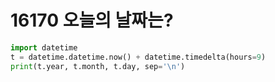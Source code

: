 # 16170 오늘의 날짜는?



```python
import datetime
t = datetime.datetime.now() + datetime.timedelta(hours=9)
print(t.year, t.month, t.day, sep='\n')
```

